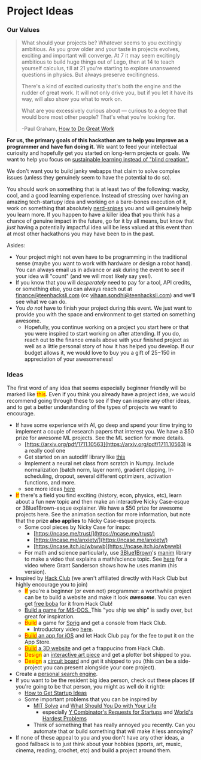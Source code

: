# Project Ideas

### Our Values

> What should your projects be? Whatever seems to you excitingly ambitious. As you grow older and your taste in projects evolves, exciting and important will converge. At 7 it may seem excitingly ambitious to build huge things out of Lego, then at 14 to teach yourself calculus, till at 21 you're starting to explore unanswered questions in physics. But always preserve excitingness.
>
> There's a kind of excited curiosity that's both the engine and the rudder of great work. It will not only drive you, but if you let it have its way, will also show you what to work on.
>
> What are you excessively curious about — curious to a degree that would bore most other people? That's what you're looking for.
>
> -Paul Graham, [How to Do Great Work](https://paulgraham.com/greatwork.html)

**For us, the primary goals of this hackathon are to help you improve as a programmer and have fun doing it.** We want to feed your intellectual curiosity and hopefully get you started on long-term projects or goals. We want to help you focus on [sustainable learning instead of "blind creation".](https://jzhao.xyz/posts/hackathons#sustainable-learning)&#x20;

We don't want you to build janky webapps that claim to solve complex issues (unless they genuinely seem to have the potential to do so).&#x20;

You should work on something that is at least two of the following: wacky, cool, and a good learning experience. Instead of stressing over having an amazing tech-startupy idea and working on a bare-bones execution of it, work on something that absolutely [nerd-snipes](https://xkcd.com/356/) you and will genuinely help you learn more. If you happen to have a killer idea that you think has a chance of genuine impact in the future, go for it by all means, but know that _just_ having a potentially impactful idea will be less valued at this event than at most other hackathons you may have been to in the past.&#x20;

Asides:

* Your project might not even have to be programming in the traditional sense (maybe you want to work with hardware or design a robot hand). You can always email us in advance or ask during the event to see if your idea will "count" (and we will most likely say yes!).&#x20;
* If you know that you will _desperately_ need to pay for a tool, API credits, or something else, you can always reach out at finance@teenhacksli.com (cc vihaan.sondhi@teenhacksli.com) and we'll see what we can do.&#x20;
* You _do not_ have to finish your project during this event. We just want to provide you with the space and environment to get started on something awesome. &#x20;
  * Hopefully, you continue working on a project you start here or that you were inspired to start working on after attending. If you do, reach out to the finance emails above with your finished project as well as a little personal story of how it has helped you develop. If our budget allows it, we would love to buy you a gift of $25-$150 in appreciation of your awesomeness!&#x20;

### Ideas

The first word of any idea that seems especially beginner friendly will be marked like <mark style="color:red;">this</mark>_**.**_ Even if you think you already have a project idea, we would recommend going through these to see if they can inspire any other ideas, and to get a better understanding of the types of projects we want to encourage.&#x20;

* If have some experience with AI, go deep and spend your time trying to implement a couple of research papers that interest you. We have a $50 prize for awesome ML projects. See the ML section for more details.
  * [https://arxiv.org/pdf/1711.10563](https://arxiv.org/pdf/1711.10563) is a really cool one
  * Get started on an autodiff library like [this](https://github.com/UlisseMini/light)
  * Implement a neural net class from scratch in Numpy. Include normalization (batch norm, layer norm), gradient clipping, lr-scheduling, dropout, several different optimizers, activation functions, and more.
  * see more ideas [here](machine-learning.md)
* <mark style="color:red;">If</mark> there's a field you find exciting (history, econ, physics, etc), learn about a fun new topic and then make an interactive Nicky Case-esque or 3Blue1Brown-esque explainer. We have a $50 prize for awesome projects here. See the animation section for more information, but note that the prize **also applies** to Nicky Case-esque projects.
  * Some cool pieces by Nicky Case for inspo:
    * [https://ncase.me/trust/](https://ncase.me/trust/)
    * [https://ncase.me/anxiety/](https://ncase.me/anxiety/)
    * [https://ncase.itch.io/wbwwb](https://ncase.itch.io/wbwwb)
  * For math and science particularly, use [3Blue1Brown](https://www.youtube.com/3blue1brown)'s [manim](https://www.manim.community/) library to make a video that explains a math/science topic. See [here](https://youtu.be/rbu7Zu5X1zI) for a video where Grant Sanderson shows how he uses manim (his version).&#x20;
* Inspired by [Hack Club](https://hackclub.com/) (we aren't affiliated directly with Hack Club but highly encourage you to join) &#x20;
  * <mark style="color:red;">If</mark> you're a beginner (or even not) programmer: a worthwhile project can be to build a website and make it look _**awesome**_. You can even get [free boba](https://boba.hackclub.com/) for it from Hack Club!
  * [Build a game for MS-DOS. ](https://retrospect.hackclub.com/dos)This "you ship we ship" is sadly over, but great for inspiration.
  * <mark style="color:red;">Build</mark> a game for [Sprig](https://sprig.hackclub.com/) and get a console from Hack Club.&#x20;
    * Introductory video [here](https://youtu.be/ZOPYB6dw4Os).
  * [<mark style="color:red;">Build</mark> an app for iOS](https://cider.hackclub.com/) and let Hack Club pay for the fee to put it on the App Store.
  * [<mark style="color:red;">Build</mark> a 3D website](https://fraps.hackclub.com/) and get a frappucino from Hack Club.
  * <mark style="color:red;">Design</mark> an [interactive art piece](https://blot.hackclub.com/) and get a plotter bot shipped to you.
  * <mark style="color:red;">Design</mark> a [circuit board](https://hackclub.com/onboard/) and get it shipped to you (this can be a side-project you can present alongside your core project).
* Create a [personal search engine](https://github.com/thesephist/monocle).
* If you want to be the resident big idea person, check out these places (if you're going to be that person, you might as well do it right):
  * [How to Get Startup Ideas](http://paulgraham.com/startupideas.html)
  * Some important problems that you can be inspired by
    * [MIT Solve](https://solve.mit.edu/) and [What Should You Do with Your Life](https://guzey.com/personal/what-should-you-do-with-your-life/)
      * especially [Y Combinator's Requests for Startups](https://www.ycombinator.com/rfs/) and [World's Hardest Problems](https://docs.google.com/document/d/1Vb8WWbsVyEJzl66_qqtZfFr2uLL07Y7SJH5XKldjDPY/edit?tab=t.0)
    * Think of something that has really annoyed you recently. Can you automate that or build something that will make it less annoying?
* If none of these appeal to you and you don't have any other ideas, a good fallback is to just think about your hobbies (sports, art, music, cinema, reading, crochet, etc) and build a project around them.&#x20;
